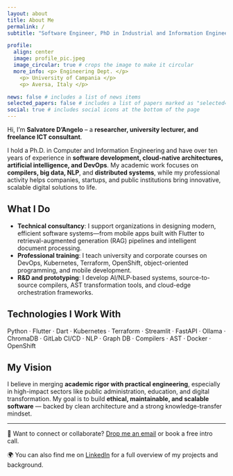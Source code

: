 ```yaml
---
layout: about
title: About Me
permalink: /
subtitle: "Software Engineer, PhD in Industrial and Information Engineering"

profile:
  align: center
  image: profile_pic.jpeg
  image_circular: true # crops the image to make it circular
  more_info: <p> Engineering Dept. </p>
    <p> University of Campania </p>
    <p> Aversa, Italy </p>

news: false # includes a list of news items
selected_papers: false # includes a list of papers marked as "selected={true}"
social: true # includes social icons at the bottom of the page
---
```



Hi, I’m **Salvatore D’Angelo** – a **researcher, university lecturer, and freelance ICT consultant**.

I hold a Ph.D. in Computer and Information Engineering and have over ten years of experience in **software development, cloud-native architectures, artificial intelligence, and DevOps**.
My academic work focuses on **compilers, big data, NLP**, and **distributed systems**, while my professional activity helps companies, startups, and public institutions bring innovative, scalable digital solutions to life.

## What I Do

- **Technical consultancy**: I support organizations in designing modern, efficient software systems—from mobile apps built with Flutter to retrieval-augmented generation (RAG) pipelines and intelligent document processing.
- **Professional training**: I teach university and corporate courses on DevOps, Kubernetes, Terraform, OpenShift, object-oriented programming, and mobile development.
- **R&D and prototyping**: I develop AI/NLP-based systems, source-to-source compilers, AST transformation tools, and cloud-edge orchestration frameworks.

## Technologies I Work With

Python · Flutter · Dart · Kubernetes · Terraform · Streamlit · FastAPI · Ollama · ChromaDB · GitLab CI/CD · NLP · Graph DB · Compilers · AST · Docker · OpenShift

## My Vision

I believe in merging **academic rigor with practical engineering**, especially in high-impact sectors like public administration, education, and digital transformation.
My goal is to build **ethical, maintainable, and scalable software** — backed by clean architecture and a strong knowledge-transfer mindset.

---

📩 Want to connect or collaborate? [Drop me an email](mailto:s.dangelo86@icloud.com) or book a free intro call.

🌍 You can also find me on [LinkedIn](https://www.linkedin.com/in/salvatoredangelo86/) for a full overview of my projects and background.
